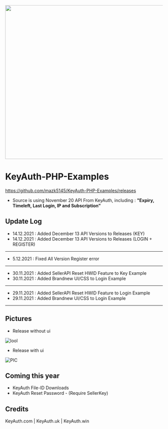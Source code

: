 <img src="https://github.com/mazk5145/imgs/blob/main/keyauthphpexamples.jpg?raw=true" alt="" data-canonical-src="https://github.com/mazk5145/imgs/blob/main/keyauthphpexamples.jpg?raw=trueg" width="1280" height="490" />

# KeyAuth-PHP-Examples
https://github.com/mazk5145/KeyAuth-PHP-Examples/releases
- Source is using November 20 API From KeyAuth, including : **"Expiry, Timeleft, Last Login, IP and Subscription"**

## **Update Log**
- 14.12.2021 : Added December 13 API Versions to Releases (KEY)
- 14.12.2021 : Added December 13 API Versions to Releases (LOGIN + REGISTER)
---------------------------------------------------------------------
- 5.12.2021 : Fixed All Version Register error
---------------------------------------------------------------------
- 30.11.2021 : Added SellerAPI Reset HWID Feature to Key Example
- 30.11.2021 : Added Brandnew UI/CSS to Login Example
---------------------------------------------------------------------
- 29.11.2021 : Added SellerAPI Reset HWID Feature to Login Example
- 29.11.2021 : Added Brandnew UI/CSS to Login Example
---------------------------------------------------------------------

## **Pictures**
- Release without ui

![lool](https://i.imgur.com/qisbeoj.png)

- Release with ui

![PIC](https://cdn.discordapp.com/attachments/914570300052631562/915007719918952458/unknown.png)

## **Coming this year**
- KeyAuth File-ID Downloads 
- KeyAuth Reset Password - (Require SellerKey) 

## **Credits**
KeyAuth.com | KeyAuth.uk | KeyAuth.win
